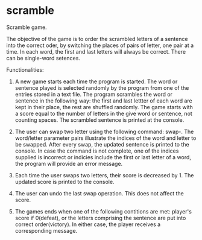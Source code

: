 # scramble
Scramble game.

The objective of the game is to order the scrambled letters of a sentence into the correct oder, by switching the places of pairs of letter, one pair at a time. In each word, the first and last letters will always be correct. There can be single-word setences.

Functionalities:
1. A new game starts each time the program is started. The word or sentence played is selected randomly by the program from one of the entries stored in a text file. The program scrambles the word or sentence in the following way: the first and last lettter of each word are kept in their place, the rest are shuffled randomly. The game starts with a score equal to the number of letters in the give word or sentence, not counting spaces. The scrambled sentence is printed at the console.

2. The user can swap two letter using the following command: swap<word1><letter1>-<word2><letter2>. The word/letter parameter pairs illustrate the indices of the word and letter to be swapped. After every swap, the updated sentence is printed to the console. In case the command is not complete, one of the indices supplied is incorrect or indicies include the first or last letter of a word, the program will provide an error message. 

3. Each time the user swaps two letters, their score is decreased by 1. The updated score is printed to the console.

4. The user can undo the last swap operation. This does not affect the score.

5. The games ends when one of the following contitions are met: player's score if 0(defeat), or the letters comprising the sentence are put into correct order(victory). In either case, the player receives a corresponding message.
